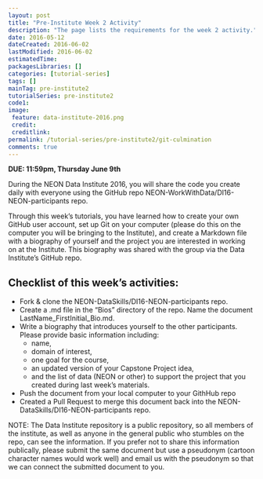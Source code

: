 ```yaml
---
layout: post
title: "Pre-Institute Week 2 Activity"
description: "The page lists the requirements for the week 2 activity."
date: 2016-05-12
dateCreated: 2016-06-02
lastModified: 2016-06-02
estimatedTime: 
packagesLibraries: []
categories: [tutorial-series]
tags: []
mainTag: pre-institute2
tutorialSeries: pre-institute2
code1: 
image:
 feature: data-institute-2016.png
 credit:
 creditlink:
permalink: /tutorial-series/pre-institute2/git-culmination
comments: true
---
```


**DUE: 11:59pm, Thursday June 9th** 

During the NEON Data Institute 2016, you will share the code you create daily 
with everyone using the GitHub repo NEON-WorkWithData/DI16-NEON-participants repo. 

Through this week’s tutorials, you have learned how to create your own 
GitHub user account, set up Git on your computer (please do this on the 
computer you will be bringing to the Institute), and create a Markdown file with
a biography of yourself and the project you are interested in working on at the
Institute.  This biography was shared with the group via the Data Institute’s
GitHub repo. 

## Checklist of this week’s activities:

* Fork & clone the NEON-DataSkills/DI16-NEON-participants repo. 
* Create a .md file in the “Bios” directory of the repo. Name the document 
LastName_FirstInitial_Bio.md. 
* Write a biography that introduces yourself to the other participants. Please 
provide basic information including:
  + name,
  + domain of interest, 
  + one goal for the course, 
  + an updated version of your Capstone Project idea, 
  + and the list of data (NEON or other) to support the project that you created 
during last week’s materials. 
* Push the document from your local computer to your GithHub repo
* Created a Pull Request to merge this document back into the 
NEON-DataSkills/DI16-NEON-participants repo. 

NOTE: The Data Institute repository is a public repository, so all members of 
the institute, as well as anyone in the general public who stumbles on the repo,
can see the information. If you prefer not to share this information publically,
please submit the same document but use a pseudonym (cartoon character names
would work well) and email us with the pseudonym so that we can connect the
submitted document to you. 
